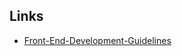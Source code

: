Links
-----

- [Front-End-Development-Guidelines][1]

[1]: http://taitems.github.io/Front-End-Development-Guidelines/
